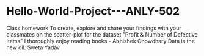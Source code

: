 # Hello-World-Project---ANLY-502
Class homework
To create, explore and share your findings with your classmates on the scatter-plot for the dataset "Profit & Number of Defective Items"
I thoroughly enjoy reading books - Abhishek Chowdhary
Data is the new oil: Sweta Yadav
